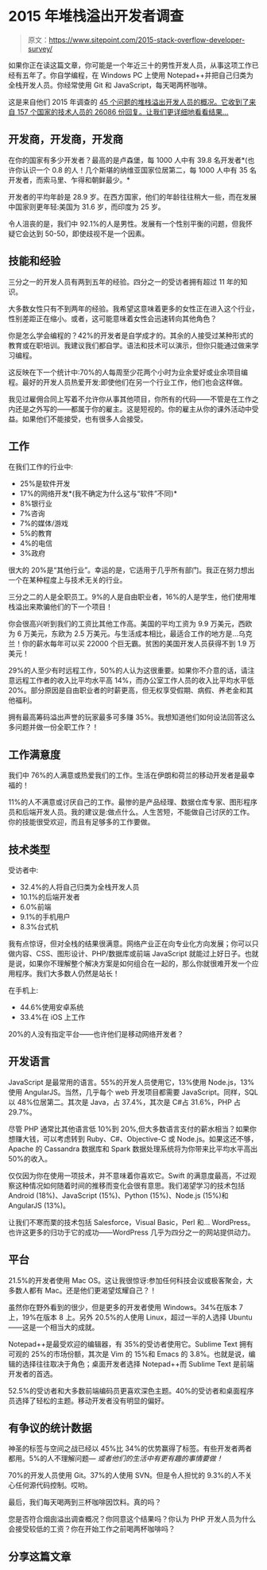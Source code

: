 # 2015 年堆栈溢出开发者调查

> 原文：<https://www.sitepoint.com/2015-stack-overflow-developer-survey/>

如果你正在读这篇文章，你可能是一个年近三十的男性开发人员，从事这项工作已经有五年了。你自学编程，在 Windows PC 上使用 Notepad++并把自己归类为全栈开发人员。你经常使用 Git 和 JavaScript，每天喝两杯咖啡。

这是来自他们 2015 年调查的 [45 个问题的堆栈溢出开发人员的概况。它收到了来自 157 个国家的技术人员的 26086 份回复。让我们更详细地看看结果…](http://stackoverflow.com/research/developer-survey-2015)

## 开发商，开发商，开发商

在你的国家有多少开发者？最高的是卢森堡，每 1000 人中有 39.8 名开发者*(也许你认识一个 0.8 的人！几个斯堪的纳维亚国家位居第二，每 1000 人中有 35 名开发者，而索马里、乍得和朝鲜最少。*

开发者的平均年龄是 28.9 岁。在西方国家，他们的年龄往往稍大一些，而在发展中国家则更年轻:美国为 31.6 岁，而印度为 25 岁。

令人沮丧的是，我们中 92.1%的人是男性。发展有一个性别平衡的问题，但我怀疑它会达到 50-50，即使歧视不是一个因素。

## 技能和经验

三分之一的开发人员有两到五年的经验。四分之一的受访者拥有超过 11 年的知识。

大多数女性只有不到两年的经验。我希望这意味着更多的女性正在进入这个行业，性别差距正在缩小。或者，这可能意味着女性会迅速转向其他角色？

你是怎么学会编程的？42%的开发者是自学成才的。其余的人接受过某种形式的教育或在职培训。我建议我们都自学。语法和技术可以演示，但你只能通过做来学习编程。

这反映在下一个统计中:70%的人每周至少花两个小时为业余爱好或业余项目编程。最好的开发人员热爱开发:即使他们在另一个行业工作，他们也会这样做。

我见过雇佣合同上写着不允许你从事其他项目，你所有的代码——不管是在工作之内还是之外写的——都属于你的雇主。这是短视的。你的雇主从你的课外活动中受益。如果他们不能接受，也有很多人会接受。

## 工作

在我们工作的行业中:

*   25%是软件开发
*   17%的网络开发*(我不确定为什么这与“软件”不同)*
*   8%银行业
*   7%咨询
*   7%的媒体/游戏
*   5%的教育
*   4%的电信
*   3%政府

很大的 20%是“其他行业”。幸运的是，它适用于几乎所有部门。我正在努力想出一个在某种程度上与技术无关的行业。

三分之二的人是全职员工。9%的人是自由职业者，16%的人是学生，他们使用堆栈溢出来欺骗他们的下一个项目！

你会很高兴听到我们的工资比其他工作高。美国的平均工资为 9.9 万美元，西欧为 6 万美元，东欧为 2.5 万美元。与生活成本相比，最适合工作的地方是…乌克兰！你的薪水每年可以买 22000 个巨无霸。贫困的美国开发人员获得不到 1.9 万美元！

29%的人至少有时远程工作，50%的人认为这很重要。如果你不介意的话，请注意远程工作者的收入比平均水平高 14%，而办公室工作人员的收入比平均水平低 20%。部分原因是自由职业者的时薪更高，但无权享受假期、病假、养老金和其他福利。

拥有最高筹码溢出声誉的玩家最多可多赚 35%。我想知道他们如何设法回答这么多问题并做一份全职工作？！

## 工作满意度

我们中 76%的人满意或热爱我们的工作。生活在伊朗和荷兰的移动开发者是最幸福的！

11%的人不满意或讨厌自己的工作。最惨的是产品经理、数据仓库专家、图形程序员和后端开发人员。我的建议是:做点什么。人生苦短，不能做自己讨厌的工作。你的技能很受欢迎，而且有足够多的工作要做。

## 技术类型

受访者中:

*   32.4%的人将自己归类为全栈开发人员
*   10.1%的后端开发者
*   6.0%前端
*   9.1%的手机用户
*   8.3%台式机

我有点惊讶，但对全栈的结果很满意。网络产业正在向专业化方向发展；你可以只做内容、CSS、图形设计、PHP/数据库或前端 JavaScript 就能过上好日子。也就是说，如果你不理解整个解决方案是如何组合在一起的，那么你就很难开发一个应用程序。我们大多数人仍然是站长！

在手机上:

*   44.6%使用安卓系统
*   33.4%在 iOS 上工作

20%的人没有指定平台——也许他们是移动网络开发者？

## 开发语言

JavaScript 是最常用的语言。55%的开发人员使用它，13%使用 Node.js，13%使用 AngularJS。当然，几乎每个 web 开发项目都需要 JavaScript。同样，SQL 以 48%位居第二。其次是 Java，占 37.4%，其次是 C#占 31.6%，PHP 占 29.7%。

尽管 PHP 通常比其他语言低 10%到 20%,但大多数语言支付的薪水相当？如果你想赚大钱，可以考虑转到 Ruby、C#、Objective-C 或 Node.js。如果这还不够，Apache 的 Cassandra 数据库和 Spark 数据处理系统将为你带来比平均水平高出 50%的收入。

仅仅因为你在使用一项技术，并不意味着你喜欢它。Swift 的满意度最高，不过观察这种情况如何随着时间的推移而变化会很有意思。我们渴望学习的技术包括 Android (18%)、JavaScript (15%)、Python (15%)、Node.js (15%)和 AngularJS (13%)。

让我们不寒而栗的技术包括 Salesforce，Visual Basic，Perl 和… WordPress。也许这更多的归功于它的成功——WordPress 几乎为四分之一的网站提供动力。

## 平台

21.5%的开发者使用 Mac OS。这让我很惊讶:参加任何科技会议或极客聚会，大多数人都有 Mac。还是他们更渴望炫耀自己？！

虽然你在野外看到的很少，但是更多的开发者使用 Windows。34%在版本 7 上，19%在版本 8 上。另外 20.5%的人使用 Linux，超过一半的人选择 Ubuntu——这是一个相当大的成就。

Notepad++是最受欢迎的编辑器，有 35%的受访者使用它。Sublime Text 拥有可观的 25%的市场份额，其次是 Vim 的 15%和 Emacs 的 3.8%。也就是说，编辑的选择往往取决于角色；桌面开发者选择 Notepad++而 Sublime Text 是前端开发者的首选。

52.5%的受访者和大多数前端编码员更喜欢深色主题。40%的受访者和桌面程序员选择了轻松的主题。移动开发者没有明显的偏好。

## 有争议的统计数据

神圣的标签与空间之战已经以 45%比 34%的优势赢得了标签。有些开发者两者都用。5%的人不理解问题— *或者他们的生活中有更有趣的事情要做！*

70%的开发人员使用 Git。37%的人使用 SVN。但是令人担忧的 9.3%的人不关心任何源代码控制。哎哟。

最后，我们每天喝两到三杯咖啡因饮料。真的吗？

您是否符合烟囱溢出调查概况？你同意这个结果吗？你认为 PHP 开发人员为什么会接受较低的工资？你在开始工作之前喝两杯咖啡吗？

## 分享这篇文章